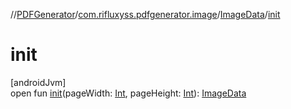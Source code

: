 //[PDFGenerator](../../../index.md)/[com.rifluxyss.pdfgenerator.image](../index.md)/[ImageData](index.md)/[init](init.md)

# init

[androidJvm]\
open fun [init](init.md)(pageWidth: [Int](https://kotlinlang.org/api/latest/jvm/stdlib/kotlin/-int/index.html), pageHeight: [Int](https://kotlinlang.org/api/latest/jvm/stdlib/kotlin/-int/index.html)): [ImageData](index.md)
